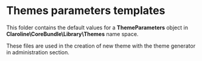 Themes parameters templates
===========================

This folder contains the default values for a **ThemeParameters** object in
**Claroline\CoreBundle\Library\Themes** name space.

These files are used in the creation of new theme with the theme generator in
administration section.


